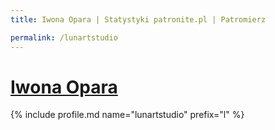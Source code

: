 ```yaml
---
title: Iwona Opara | Statystyki patronite.pl | Patromierz

permalink: /lunartstudio
---
```


# [Iwona Opara](https://patronite.pl/lunartstudio)

{% include profile.md name="lunartstudio" prefix="l" %}
